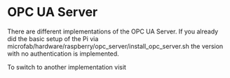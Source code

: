 # OPC UA Server

There are different implementations of the OPC UA Server. If you already did the basic setup of the Pi via 
microfab/hardware/raspberry/opc_server/install_opc_server.sh the version with no authentication is implemented.

To switch to another implementation visit 
